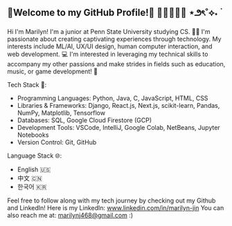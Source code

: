 ## 🌟Welcome to my GitHub Profile!🌟 👩‍💻👾💜✨ ⋆౨ৎ˚⟡˖ ࣪
<!--
**marilyn987/marilyn987** is a ✨ _special_ ✨ repository because its `README.md` (this file) appears on your GitHub profile.

Here are some ideas to get you started:

- 🔭 I’m currently working on ...
- 🌱 I’m currently learning ...
- 👯 I’m looking to collaborate on ...
- 🤔 I’m looking for help with ...
- 💬 Ask me about ...
- 📫 How to reach me: ...
- 😄 Pronouns: ...
- ⚡ Fun fact: ...
-->
Hi I'm Marilyn! I'm a junior at Penn State University studying CS. 👩‍💻
I'm passionate about creating captivating experiences through technology. My interests include ML/AI, UX/UI design, human computer interaction, and web development. 💻
I'm interested in leveraging my technical skills to accompany my other passions and make strides in fields such as education, music, or game development! 👾

Tech Stack 👾:
* Programming Languages: Python, Java, C, JavaScript, HTML, CSS 
* Libraries & Frameworks: Django, React.js, Next.js, scikit-learn, Pandas, NumPy, Matplotlib, Tensorflow
* Databases: SQL, Google Cloud Firestore (GCP)
* Development Tools: VSCode, IntelliJ, Google Colab, NetBeans, Jupyter Notebooks
* Version Control: Git, GitHub

Language Stack 🌐:
* English 🇺🇸
* 中文 🇨🇳
* 한국어 🇰🇷
    
Feel free to follow along with my tech journey by checking out my Github and LinkedIn!
Here is my LinkedIn: www.linkedin.com/in/marilyn-jin 
You can also reach me at: marilynj468@gmail.com :)
